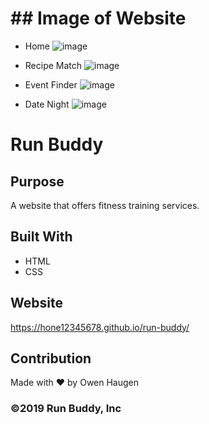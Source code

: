 # ## Image of Website

- Home
![image](https://user-images.githubusercontent.com/46331608/145698533-e9817972-5ba4-4c8d-874a-c7684bf1c23e.png)

- Recipe Match
![image](https://user-images.githubusercontent.com/46331608/145698553-539a902c-fbf4-4148-b2e3-76855a2c8bfd.png)

- Event Finder
![image](https://user-images.githubusercontent.com/46331608/145698934-8533ae86-d600-4a17-abed-c0bcd097b4b4.png)

- Date Night
![image](https://user-images.githubusercontent.com/46331608/145698973-84710321-adb3-4fcb-8012-6dd54b3b00bc.png)

# Run Buddy

## Purpose
A website that offers fitness training services.

## Built With
* HTML
* CSS

## Website
https://hone12345678.github.io/run-buddy/

## Contribution
Made with ❤️ by Owen Haugen

### ©️2019 Run Buddy, Inc 
